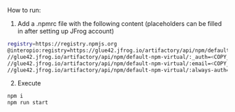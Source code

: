 How to run:

1. Add a .npmrc file with the following content (placeholders can be filled in after setting up JFrog account)
```sh
registry=https://registry.npmjs.org
@interopio:registry=https://glue42.jfrog.io/artifactory/api/npm/default-npm-virtual/
//glue42.jfrog.io/artifactory/api/npm/default-npm-virtual/:_auth=<COPY_FROM_JFROG_SETUP>
//glue42.jfrog.io/artifactory/api/npm/default-npm-virtual/:email=<COPY_FROM_JFROG_SETUP>
//glue42.jfrog.io/artifactory/api/npm/default-npm-virtual/:always-auth=true
```

2. Execute 
```sh
npm i
npm run start
```
